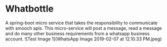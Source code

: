 # Whatbottle
A spring-boot micro service that takes the responsibility to communicate with smooch apis. This micro-service will post a message, read a message and do many other business requirements from a whatsapp business account.
![Test Image 1](WhatsApp Image 2019-02-07 at 12.10.33 PM.jpeg)
